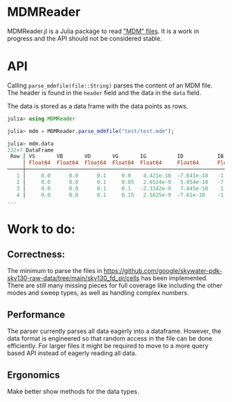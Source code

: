 # MDMReader

MDMReader.jl is a Julia package to read ["MDM" files](https://people.ece.ubc.ca/robertor/Links_files/Files/ICCAP-2008-doc/icug/icug136.html). It is a work in progress and the API should not be considered stable.

# API

Calling `parse_mdmfile(file::String)` parses the content of an MDM file.
The header is found in the `header` field and the data in the `data` field.

The data is stored as a data frame with the data points as rows.

```julia
julia> using MDMReader

julia> mdm = MDMReader.parse_mdmfile("test/test.mdm");

julia> mdm.data
222×7 DataFrame
 Row │ VS       VB       VD       VG       IG          ID           IB
     │ Float64  Float64  Float64  Float64  Float64     Float64      Float64
─────┼─────────────────────────────────────────────────────────────────────────
   1 │     0.0      0.0      0.1     0.0    4.421e-10  -7.641e-10   -1.3915e-8
   2 │     0.0      0.0      0.1     0.05   2.6524e-9   5.054e-10   -7.547e-9
   3 │     0.0      0.0      0.1     0.1   -2.3342e-9   7.845e-10    1.4195e-8
   4 │     0.0      0.0      0.1     0.15   2.5825e-9  -7.61e-10    -1.4968e-8
...
```

# Work to do:

## Correctness:

The minimum to parse the files in https://github.com/google/skywater-pdk-sky130-raw-data/tree/main/sky130_fd_pr/cells has been implemented. There are still many missing pieces for full coverage like including the other modes and sweep types, as well as handling complex numbers.

## Performance

The parser currently parses all data eagerly into a dataframe. However, the data format is engineered so that random access in the file can be done efficiently. For larger files it might be required to move to a more query based API instead of eagerly reading all data.

## Ergonomics

Make better show methods for the data types.
